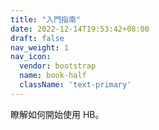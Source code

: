 ```yaml
---
title: "入門指南"
date: 2022-12-14T19:53:42+08:00
draft: false
nav_weight: 1
nav_icon:
  vendor: bootstrap
  name: book-half
  className: 'text-primary'
---
```


瞭解如何開始使用 HB。

